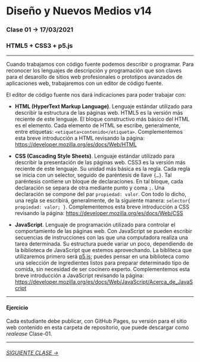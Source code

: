 # Diseño y Nuevos Medios v14

### Clase 01 → 17/03/2021

### HTML5 + CSS3 + p5.js

- - - - - - - - - - - - - - 

Cuando trabajamos con código fuente podemos describir o programar. Para reconocer los lenguajes de descripción y programación que son claves para el desarollo de  sitios web profesionales o prototipos avanzados de aplicaciones web, trabajaremos con un editor de código fuente. 

El editor de código fuente nos dará indicaciones para poder trabajar con:

- **HTML (HyperText Markup Language)**. Lenguaje estándar utilizado para describir la estructura de las páginas web. HTML5 es la versión más reciente de este lenguaje. El bloque constructivo más básico del HTML es el elemento. Cada elemento de HTML se escribe, generalmente, entre etiquetas: `<etiqueta>contenido</etiqueta>`. Complementemos esta breve introducción a HTML revisando la página: https://developer.mozilla.org/es/docs/Web/HTML

- **CSS (Cascading Style Sheets)**. Lenguaje estándar utilizado para describir la presentación de las páginas web. CSS3 es la versión más reciente de este lenguaje. Su unidad más básica es la regla. Cada regla se inicia con un selector, seguido de paréntesis de llave `{…}`. Tal paréntesis contiene un bloque de declaraciones. En tal bloque, cada declaración se separa de otra mediante punto y coma `;`. Una declaración se compone del par `propiedad: valor`. Con todo lo dicho, una regla se escribirá, generalmente, de la siguiente manera: `selector{ propiedad: valor; }`. Complementemos esta breve introducción a CSS revisando la página: https://developer.mozilla.org/es/docs/Web/CSS

- **JavaScript**. Lenguaje de programación utilizado para controlar el comportamiento de las páginas web. Con JavaScript se pueden escribir secuencias de instrucciones con las que una computadora realiza una tarea determinada. Su estructura puede variar un poco, dependiendo de la biblioteca de JavaScript que estemos aprovechando. La bibliteca que utilizaremos primero será [p5.js](https://p5js.org/es/get-started/); puedes pensar en una biblioteca como una selección de ingredientes listos para preparar determinado tipo de comida, sin necesidad de ser cocinero experto. Complementemos esta breve introducción a JavaScript revisando la página: https://developer.mozilla.org/es/docs/Web/JavaScript/Acerca_de_JavaScript

- - - - - - - - - - - - - - 

#### Ejercicio

Cada estudiante debe publicar, con GitHub Pages, su versión para el sitio web contenido en esta carpeta de repositorio, que puede descargar como *realease* Clase-01.

- - - - - - - 

###### [SIGUIENTE CLASE →](https://github.com/profesorfaco/dno037-2021/tree/main/clase-02)
